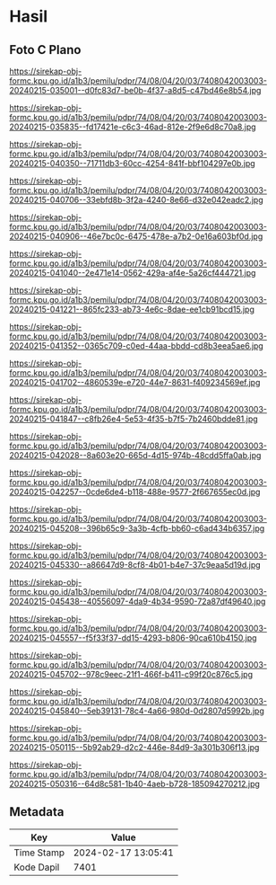 # Hasil

## Foto C Plano

https://sirekap-obj-formc.kpu.go.id/a1b3/pemilu/pdpr/74/08/04/20/03/7408042003003-20240215-035001--d0fc83d7-be0b-4f37-a8d5-c47bd46e8b54.jpg

https://sirekap-obj-formc.kpu.go.id/a1b3/pemilu/pdpr/74/08/04/20/03/7408042003003-20240215-035835--fd17421e-c6c3-46ad-812e-2f9e6d8c70a8.jpg

https://sirekap-obj-formc.kpu.go.id/a1b3/pemilu/pdpr/74/08/04/20/03/7408042003003-20240215-040350--71711db3-60cc-4254-841f-bbf104297e0b.jpg

https://sirekap-obj-formc.kpu.go.id/a1b3/pemilu/pdpr/74/08/04/20/03/7408042003003-20240215-040706--33ebfd8b-3f2a-4240-8e66-d32e042eadc2.jpg

https://sirekap-obj-formc.kpu.go.id/a1b3/pemilu/pdpr/74/08/04/20/03/7408042003003-20240215-040906--46e7bc0c-6475-478e-a7b2-0e16a603bf0d.jpg

https://sirekap-obj-formc.kpu.go.id/a1b3/pemilu/pdpr/74/08/04/20/03/7408042003003-20240215-041040--2e471e14-0562-429a-af4e-5a26cf444721.jpg

https://sirekap-obj-formc.kpu.go.id/a1b3/pemilu/pdpr/74/08/04/20/03/7408042003003-20240215-041221--865fc233-ab73-4e6c-8dae-ee1cb91bcd15.jpg

https://sirekap-obj-formc.kpu.go.id/a1b3/pemilu/pdpr/74/08/04/20/03/7408042003003-20240215-041352--0365c709-c0ed-44aa-bbdd-cd8b3eea5ae6.jpg

https://sirekap-obj-formc.kpu.go.id/a1b3/pemilu/pdpr/74/08/04/20/03/7408042003003-20240215-041702--4860539e-e720-44e7-8631-f409234569ef.jpg

https://sirekap-obj-formc.kpu.go.id/a1b3/pemilu/pdpr/74/08/04/20/03/7408042003003-20240215-041847--c8fb26e4-5e53-4f35-b7f5-7b2460bdde81.jpg

https://sirekap-obj-formc.kpu.go.id/a1b3/pemilu/pdpr/74/08/04/20/03/7408042003003-20240215-042028--8a603e20-665d-4d15-974b-48cdd5ffa0ab.jpg

https://sirekap-obj-formc.kpu.go.id/a1b3/pemilu/pdpr/74/08/04/20/03/7408042003003-20240215-042257--0cde6de4-b118-488e-9577-2f667655ec0d.jpg

https://sirekap-obj-formc.kpu.go.id/a1b3/pemilu/pdpr/74/08/04/20/03/7408042003003-20240215-045208--396b65c9-3a3b-4cfb-bb60-c6ad434b6357.jpg

https://sirekap-obj-formc.kpu.go.id/a1b3/pemilu/pdpr/74/08/04/20/03/7408042003003-20240215-045330--a86647d9-8cf8-4b01-b4e7-37c9eaa5d19d.jpg

https://sirekap-obj-formc.kpu.go.id/a1b3/pemilu/pdpr/74/08/04/20/03/7408042003003-20240215-045438--40556097-4da9-4b34-9590-72a87df49640.jpg

https://sirekap-obj-formc.kpu.go.id/a1b3/pemilu/pdpr/74/08/04/20/03/7408042003003-20240215-045557--f5f33f37-dd15-4293-b806-90ca610b4150.jpg

https://sirekap-obj-formc.kpu.go.id/a1b3/pemilu/pdpr/74/08/04/20/03/7408042003003-20240215-045702--978c9eec-21f1-466f-b411-c99f20c876c5.jpg

https://sirekap-obj-formc.kpu.go.id/a1b3/pemilu/pdpr/74/08/04/20/03/7408042003003-20240215-045840--5eb39131-78c4-4a66-980d-0d2807d5992b.jpg

https://sirekap-obj-formc.kpu.go.id/a1b3/pemilu/pdpr/74/08/04/20/03/7408042003003-20240215-050115--5b92ab29-d2c2-446e-84d9-3a301b306f13.jpg

https://sirekap-obj-formc.kpu.go.id/a1b3/pemilu/pdpr/74/08/04/20/03/7408042003003-20240215-050316--64d8c581-1b40-4aeb-b728-185094270212.jpg


## Metadata

| Key        | Value               |
| ---------- | ------------------- |
| Time Stamp | 2024-02-17 13:05:41 |
| Kode Dapil | 7401                |



